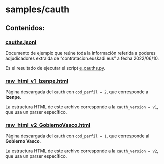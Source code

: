 # samples/cauth

## Contenidos:
### [cauths.jsonl](cauths.jsonl)
Documento de ejemplo que reúne toda la información referida a poderes adjudicadores extraida de “contratacion.euskadi.eus” a fecha 2022/06/10.

Es el resultado de ejecutar el script [e_cauths.py](../../../scripts/extractors/e_cauths.py).

### [raw_html_v1_Izenpe.html](raw_html_v1_Izenpe.html)
Página descargada del `cauth` con `cod_perfil = 2`, que corresponde a **Izenpe**.

La estructura HTML de este archivo corresponde a la `cauth_version = v1`, que usa un parser específico.

### [raw_html_v2_GobiernoVasco.html](raw_html_v2_GobiernoVasco.html)
Página descargada del `cauth` con `cod_perfil = 1`, que corresponde al **Gobierno Vasco**.

La estructura HTML de este archivo corresponde a la `cauth_version = v2`, que usa un parser específico.
